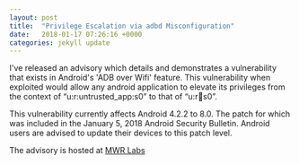 ```yaml
---
layout: post
title:  "Privilege Escalation via adbd Misconfiguration"
date:   2018-01-17 07:26:16 +0000
categories: jekyll update
---
```


I've released an advisory which details and demonstrates a vulnerability that exists in Android's 'ADB over Wifi' feature. This vulnerability when exploited would allow any android application to elevate its privileges from the context of “u:r:untrusted_app:s0” to that of “u:r:shell:s0”.

This vulnerability currently affects Android 4.2.2 to 8.0. The patch for which was included in the January 5, 2018 Android Security Bulletin. Android users are advised to update their devices to this patch level.

The advisory is hosted at [MWR Labs][mwr-labs]

[mwr-labs]:https://labs.mwrinfosecurity.com/advisories/privilege-escalation-via-adbd-misconfiguration/